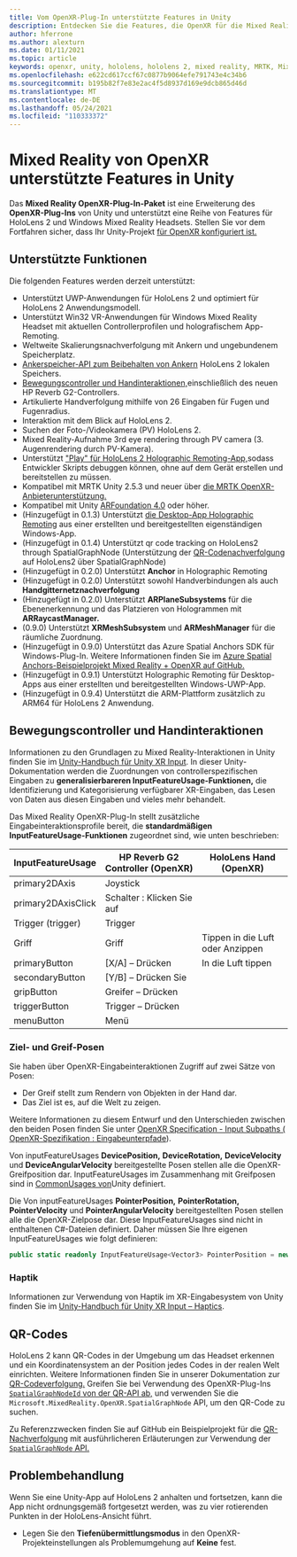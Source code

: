```yaml
---
title: Vom OpenXR-Plug-In unterstützte Features in Unity
description: Entdecken Sie die Features, die OpenXR für die Mixed Reality-Entwicklung in Unity unterstützt.
author: hferrone
ms.author: alexturn
ms.date: 01/11/2021
ms.topic: article
keywords: openxr, unity, hololens, hololens 2, mixed reality, MRTK, Mixed Reality Toolkit, Augmented Reality, Virtual Reality, Mixed Reality-Headsets, Lernen, Tutorial, Erste Schritte
ms.openlocfilehash: e622cd617ccf67c0877b9064efe791743e4c34b6
ms.sourcegitcommit: b195b82f7e83e2ac4f5d8937d169e9dcb865d46d
ms.translationtype: MT
ms.contentlocale: de-DE
ms.lasthandoff: 05/24/2021
ms.locfileid: "110333372"
---
```

# <a name="mixed-reality-openxr-supported-features-in-unity"></a>Mixed Reality von OpenXR unterstützte Features in Unity

Das **Mixed Reality OpenXR-Plug-In-Paket** ist eine Erweiterung des **OpenXR-Plug-Ins** von Unity und unterstützt eine Reihe von Features für HoloLens 2 und Windows Mixed Reality Headsets. Stellen Sie vor dem Fortfahren sicher, dass Ihr Unity-Projekt [für OpenXR konfiguriert ist.](openxr-getting-started.md)

## <a name="whats-supported"></a>Unterstützte Funktionen

Die folgenden Features werden derzeit unterstützt:

* Unterstützt UWP-Anwendungen für HoloLens 2 und optimiert für HoloLens 2 Anwendungsmodell.
* Unterstützt Win32 VR-Anwendungen für Windows Mixed Reality Headset mit aktuellen Controllerprofilen und holografischem App-Remoting.
* Weltweite Skalierungsnachverfolgung mit Ankern und ungebundenem Speicherplatz.
* [Ankerspeicher-API zum Beibehalten von Ankern](spatial-anchors-in-unity.md) HoloLens 2 lokalen Speichers.
* [Bewegungscontroller und Handinteraktionen,](#motion-controller-and-hand-interactions)einschließlich des neuen HP Reverb G2-Controllers.
* Artikulierte Handverfolgung mithilfe von 26 Eingaben für Fugen und Fugenradius.
* Interaktion mit dem Blick auf HoloLens 2.
* Suchen der Foto-/Videokamera (PV) HoloLens 2.
* Mixed Reality-Aufnahme 3rd eye rendering through PV camera (3. Augenrendering durch PV-Kamera).
* Unterstützt ["Play" für HoloLens 2 Holographic Remoting-App,](unity-play-mode.md#holographic-remoting-in-unity-editor-play-mode)sodass Entwickler Skripts debuggen können, ohne auf dem Gerät erstellen und bereitstellen zu müssen.
* Kompatibel mit MRTK Unity 2.5.3 und neuer über [die MRTK OpenXR-Anbieterunterstützung.](openxr-getting-started.md#using-mrtk-with-openxr-support)
* Kompatibel mit Unity [ARFoundation 4.0](https://docs.unity3d.com/Packages/com.unity.xr.arfoundation@4.1/manual/index.html) oder höher.
* (Hinzugefügt in 0.1.3) Unterstützt [die Desktop-App Holographic Remoting](holographic-remoting-desktop.md) aus einer erstellten und bereitgestellten eigenständigen Windows-App.
* (Hinzugefügt in 0.1.4) Unterstützt qr code tracking on HoloLens2 through SpatialGraphNode (Unterstützung der [QR-Codenachverfolgung](#qr-codes) auf HoloLens2 über SpatialGraphNode)
* (Hinzugefügt in 0.2.0) Unterstützt **Anchor** in Holographic Remoting
* (Hinzugefügt in 0.2.0) Unterstützt sowohl Handverbindungen als auch **Handgitternetznachverfolgung**
* (Hinzugefügt in 0.2.0) Unterstützt **ARPlaneSubsystems** für die Ebenenerkennung und das Platzieren von Hologrammen mit **ARRaycastManager.**
* (0.9.0) Unterstützt **XRMeshSubsystem** und **ARMeshManager** für die räumliche Zuordnung.
* (Hinzugefügt in 0.9.0) Unterstützt das Azure Spatial Anchors SDK für Windows-Plug-In. Weitere Informationen finden Sie im [Azure Spatial Anchors-Beispielprojekt Mixed Reality + OpenXR auf GitHub.](https://github.com/microsoft/OpenXR-Unity-MixedReality-Samples/tree/main/AzureSpatialAnchorsSample)
* (Hinzugefügt in 0.9.1) Unterstützt Holographic Remoting für Desktop-Apps aus einer erstellten und bereitgestellten Windows-UWP-App.
* (Hinzugefügt in 0.9.4) Unterstützt die ARM-Plattform zusätzlich zu ARM64 für HoloLens 2 Anwendung.

## <a name="motion-controller-and-hand-interactions"></a>Bewegungscontroller und Handinteraktionen

Informationen zu den Grundlagen zu Mixed Reality-Interaktionen in Unity finden Sie im [Unity-Handbuch für Unity XR Input](https://docs.unity3d.com/2020.2/Documentation/Manual/xr_input.html). In dieser Unity-Dokumentation werden die Zuordnungen von controllerspezifischen Eingaben zu **generalisierbareren InputFeatureUsage-Funktionen,** die Identifizierung und Kategorisierung verfügbarer XR-Eingaben, das Lesen von Daten aus diesen Eingaben und vieles mehr behandelt.

Das Mixed Reality OpenXR-Plug-In stellt zusätzliche Eingabeinteraktionsprofile bereit, die **standardmäßigen InputFeatureUsage-Funktionen** zugeordnet sind, wie unten beschrieben:

| InputFeatureUsage | HP Reverb G2 Controller (OpenXR) | HoloLens Hand (OpenXR) |
| ---- | ---- | ---- |
| primary2DAxis | Joystick | |
| primary2DAxisClick | Schalter : Klicken Sie auf | |
| Trigger (trigger) | Trigger  | |
| Griff | Griff | Tippen in die Luft oder Anzippen |
| primaryButton | [X/A] – Drücken | In die Luft tippen |
| secondaryButton | [Y/B] – Drücken Sie | |
| gripButton | Greifer – Drücken | |
| triggerButton | Trigger – Drücken | |
| menuButton | Menü | |

### <a name="aim-and-grip-poses"></a>Ziel- und Greif-Posen

Sie haben über OpenXR-Eingabeinteraktionen Zugriff auf zwei Sätze von Posen:

* Der Greif stellt zum Rendern von Objekten in der Hand dar.
* Das Ziel ist es, auf die Welt zu zeigen.

Weitere Informationen zu diesem Entwurf und den Unterschieden zwischen den beiden Posen finden Sie unter [OpenXR Specification - Input Subpaths ( OpenXR-Spezifikation : Eingabeunterpfade](https://www.khronos.org/registry/OpenXR/specs/1.0/html/xrspec.html#semantic-path-input)).

Von inputFeatureUsages **DevicePosition,** **DeviceRotation,** **DeviceVelocity** und **DeviceAngularVelocity** bereitgestellte Posen stellen alle die OpenXR-Greifposition dar.  InputFeatureUsages im Zusammenhang mit Greifposen sind in [CommonUsages von](https://docs.unity3d.com/2020.2/Documentation/ScriptReference/XR.CommonUsages.html)Unity definiert.

Die Von inputFeatureUsages **PointerPosition,** **PointerRotation,** **PointerVelocity** und **PointerAngularVelocity** bereitgestellten Posen stellen alle die OpenXR-Zielpose dar.  Diese InputFeatureUsages sind nicht in enthaltenen C#-Dateien definiert. Daher müssen Sie Ihre eigenen InputFeatureUsages wie folgt definieren:

``` cs
public static readonly InputFeatureUsage<Vector3> PointerPosition = new InputFeatureUsage<Vector3>("PointerPosition");
```

### <a name="haptics"></a>Haptik

Informationen zur Verwendung von Haptik im XR-Eingabesystem von Unity finden Sie im [Unity-Handbuch für Unity XR Input – Haptics](https://docs.unity3d.com/2020.2/Documentation/Manual/xr_input.html#Haptics).

## <a name="qr-codes"></a>QR-Codes

HoloLens 2 kann QR-Codes in der Umgebung um das Headset erkennen und ein Koordinatensystem an der Position jedes Codes in der realen Welt einrichten. Weitere Informationen finden Sie in unserer Dokumentation zur [QR-Codeverfolgung.](../platform-capabilities-and-apis/qr-code-tracking.md)  Greifen Sie bei Verwendung des OpenXR-Plug-Ins [ `SpatialGraphNodeId` von der QR-API ab,](../platform-capabilities-and-apis/qr-code-tracking.md#qr-api-reference) und verwenden Sie die `Microsoft.MixedReality.OpenXR.SpatialGraphNode` API, um den QR-Code zu suchen.

Zu Referenzzwecken finden Sie auf GitHub ein Beispielprojekt für die [QR-Nachverfolgung](https://github.com/yl-msft/QRTracking) mit ausführlicheren Erläuterungen zur Verwendung der [ `SpatialGraphNode` API.](https://github.com/yl-msft/QRTracking/blob/main/SampleQRCodes/Assets/Scripts/SpatialGraphNodeTracker.cs)

## <a name="troubleshooting"></a>Problembehandlung

Wenn Sie eine Unity-App auf HoloLens 2 anhalten und fortsetzen, kann die App nicht ordnungsgemäß fortgesetzt werden, was zu vier rotierenden Punkten in der HoloLens-Ansicht führt.

* Legen Sie den **Tiefenübermittlungsmodus** in den OpenXR-Projekteinstellungen als Problemumgehung auf **Keine** fest.
